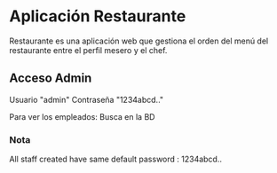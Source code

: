 # Aplicación Restaurante
Restaurante  es una aplicación web que gestiona el orden del menú del restaurante entre el perfil mesero y el chef.

## Acceso Admin
Usuario "admin"
Contraseña "1234abcd.."

Para ver los empleados:
Busca en la BD




### Nota
All staff created have same default password : 1234abcd..
